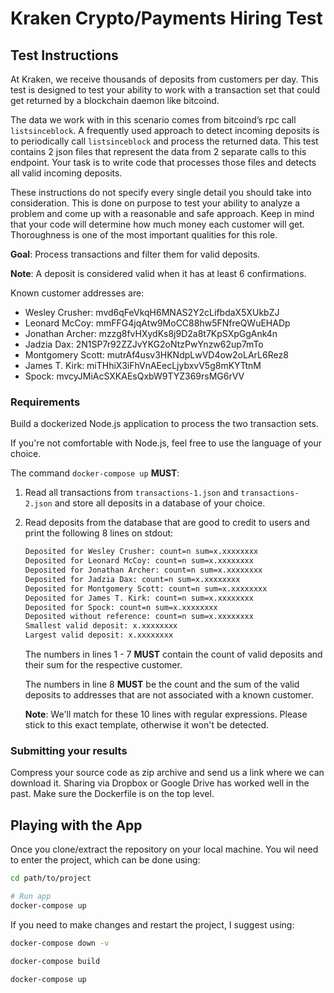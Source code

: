 # Kraken Crypto/Payments Hiring Test

## Test Instructions

At Kraken, we receive thousands of deposits from customers per day. This test is designed to test your ability to work with a transaction set that could get returned by a blockchain daemon like bitcoind.

The data we work with in this scenario comes from bitcoind’s rpc call `listsinceblock`. A frequently used approach to detect incoming deposits is to periodically call `listsinceblock` and process the returned data. This test contains 2 json files that represent the data from 2 separate calls to this endpoint. Your task is to write code that processes those files and detects all valid incoming deposits.

These instructions do not specify every single detail you should take into consideration. This is done on purpose to test your ability to analyze a problem and come up with a reasonable and safe approach. Keep in mind that your code will determine how much money each customer will get. Thoroughness is one of the most important qualities for this role.

**Goal**: Process transactions and filter them for valid deposits.

**Note**: A deposit is considered valid when it has at least 6 confirmations.

Known customer addresses are:

- Wesley Crusher: mvd6qFeVkqH6MNAS2Y2cLifbdaX5XUkbZJ
- Leonard McCoy: mmFFG4jqAtw9MoCC88hw5FNfreQWuEHADp
- Jonathan Archer: mzzg8fvHXydKs8j9D2a8t7KpSXpGgAnk4n
- Jadzia Dax: 2N1SP7r92ZZJvYKG2oNtzPwYnzw62up7mTo
- Montgomery Scott: mutrAf4usv3HKNdpLwVD4ow2oLArL6Rez8
- James T. Kirk: miTHhiX3iFhVnAEecLjybxvV5g8mKYTtnM
- Spock: mvcyJMiAcSXKAEsQxbW9TYZ369rsMG6rVV

### Requirements

Build a dockerized Node.js application to process the two transaction sets.

If you're not comfortable with Node.js, feel free to use the language of your choice.

The command `docker-compose up` **MUST**:

1. Read all transactions from `transactions-1.json` and `transactions-2.json` and store all deposits in a database of your choice.
2. Read deposits from the database that are good to credit to users and print the following 8 lines on stdout:

   ```sh
   Deposited for Wesley Crusher: count=n sum=x.xxxxxxxx
   Deposited for Leonard McCoy: count=n sum=x.xxxxxxxx
   Deposited for Jonathan Archer: count=n sum=x.xxxxxxxx
   Deposited for Jadzia Dax: count=n sum=x.xxxxxxxx
   Deposited for Montgomery Scott: count=n sum=x.xxxxxxxx
   Deposited for James T. Kirk: count=n sum=x.xxxxxxxx
   Deposited for Spock: count=n sum=x.xxxxxxxx
   Deposited without reference: count=n sum=x.xxxxxxxx
   Smallest valid deposit: x.xxxxxxxx
   Largest valid deposit: x.xxxxxxxx
   ```

   The numbers in lines 1 - 7 **MUST** contain the count of valid deposits and their sum for the respective customer.

   The numbers in line 8 **MUST** be the count and the sum of the valid deposits to addresses that are not associated with a known customer.

   **Note**: We'll match for these 10 lines with regular expressions. Please stick to this exact template, otherwise it won't be detected.

### Submitting your results

Compress your source code as zip archive and send us a link where we can download it. Sharing via Dropbox or Google Drive has worked well in the past. Make sure the Dockerfile is on the top level.

## Playing with the App

Once you clone/extract the repository on your local machine. You wil need to enter the project, which can be done using:

```sh
cd path/to/project

# Run app
docker-compose up
```

If you need to make changes and restart the project, I suggest using:

```sh
docker-compose down -v

docker-compose build

docker-compose up
```
